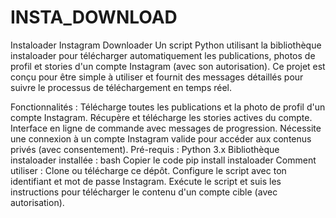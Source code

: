 # INSTA_DOWNLOAD

Instaloader Instagram Downloader
Un script Python utilisant la bibliothèque instaloader pour télécharger automatiquement les publications, photos de profil et stories d'un compte Instagram (avec son autorisation). Ce projet est conçu pour être simple à utiliser et fournit des messages détaillés pour suivre le processus de téléchargement en temps réel.

Fonctionnalités :
Télécharge toutes les publications et la photo de profil d'un compte Instagram.
Récupère et télécharge les stories actives du compte.
Interface en ligne de commande avec messages de progression.
Nécessite une connexion à un compte Instagram valide pour accéder aux contenus privés (avec consentement).
Pré-requis :
Python 3.x
Bibliothèque instaloader installée :
bash
Copier le code
pip install instaloader
Comment utiliser :
Clone ou télécharge ce dépôt.
Configure le script avec ton identifiant et mot de passe Instagram.
Exécute le script et suis les instructions pour télécharger le contenu d'un compte cible (avec autorisation).

